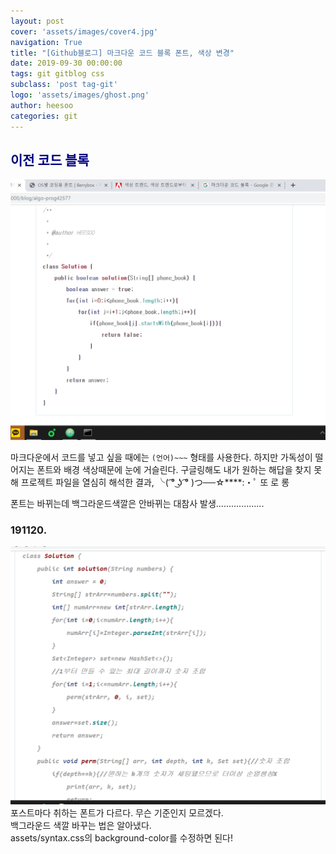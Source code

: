 ```yaml
---
layout: post
cover: 'assets/images/cover4.jpg'
navigation: True
title: "[Github블로그] 마크다운 코드 블록 폰트, 색상 변경"
date: 2019-09-30 00:00:00
tags: git gitblog css
subclass: 'post tag-git'
logo: 'assets/images/ghost.png'
author: heesoo
categories: git
---
```

## <span style="color:navy">이전 코드 블록</span>
![캡처](./assets/images/190930_2.PNG)

마크다운에서 코드를 넣고 싶을 때에는 ```(언어)~~~``` 형태를 사용한다. 하지만 가독성이 떨어지는 폰트와 배경 색상때문에 눈에 거슬린다. 구글링해도 내가 원하는 해답을 찾지 못해 프로젝트 파일을 열심히 해석한 결과,
╰( ͡° ͜ʖ ͡° )つ──☆****:・ﾟ 또 로 롱

폰트는 바뀌는데 백그라운드색깔은 안바뀌는 대참사 발생...................

### 191120.
![캡처](./assets/images/191120_2.PNG)
포스트마다 취하는 폰트가 다르다. 무슨 기준인지 모르겠다.  
백그라운드 색깔 바꾸는 법은 알아냈다.  
assets/syntax.css의 background-color를 수정하면 된다!
